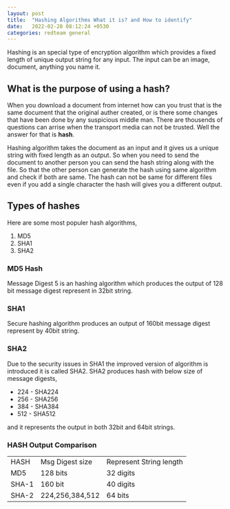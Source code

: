 ```yaml
---
layout: post
title:  "Hashing Algorithms What it is? and How to identify"
date:   2022-02-28 08:12:24 +0530
categories: redteam general
---
```


Hashing is an special type of encryption algorithm which provides a fixed length of unique output string for any input. The input can be an image, document, anything you name it. 

## What is the purpose of using a hash?

When you download a document from internet how can you trust that is the same document that the original auther created, or is there some changes that have been done by any suspicious middle man. There are thousends of questions can arrise when the transport media can not be trusted. Well the answer for that is <b>hash</b>.

Hashing algorithm takes the document as an input and it gives us a unique string with fixed length as an output. So when you need to send the document to another person you can send the hash string along with the file. So that the other person can generate the hash using same algorithm and check if both are same. The hash can not be same for different files even if you add a single character the hash will gives you a different output.

## Types of hashes
Here are some most populer hash algorithms,
<ol>
  <li>MD5</li>
  <li>SHA1</li>
  <li>SHA2</li>
</ol>

### MD5 Hash

Message Digest 5 is an hashing algorithm which produces the output of 128 bit message digest represent in 32bit string.

### SHA1

Secure hashing algorithm produces an output of 160bit message digest represent by 40bit string.

### SHA2

Due to the security issues in SHA1 the improved version of algorithm is introduced it is called SHA2. SHA2 produces hash with below size of message digests,
<ul>
  <li>224 - SHA224</li>
  <li>256 - SHA256</li>
  <li>384 - SHA384</li>
  <li>512 - SHA512</li>
</ul>

and it represents the output in both 32bit and 64bit strings.

### HASH Output Comparison

<table>
  <tr>
    <td>HASH</td>
    <td>Msg Digest size</td>
    <td>Represent String length</td>
  </tr>
  
  <tr>
    <td>MD5</td>
    <td>128 bits</td>
    <td>32 digits</td>
  </tr>
  
  <tr>
    <td>SHA-1</td>
    <td>160 bit</td>
    <td>40 digits</td>
  </tr>
  
  <tr>
    <td>SHA-2</td>
    <td>224,256,384,512</td>
    <td>64 bits</td>
  </tr>
  </table>
